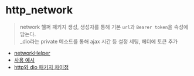 # http_network

> network 헬퍼 패키지 생성, 생성자를 통해 기본 `url`과 `Bearer token`을 속성에 담는다.  
_dio라는 private 메소드를 통해 ajax 시간 등 설정 세팅, 헤더에 토큰 추가
 
- [networkHelper](./lib/services/network_helper_dio.dart)  
- [사용 예시](./lib/screens/network_example.dart)  
- [http와 dio 패키지 차이점](https://kyungsnim.net/175)
